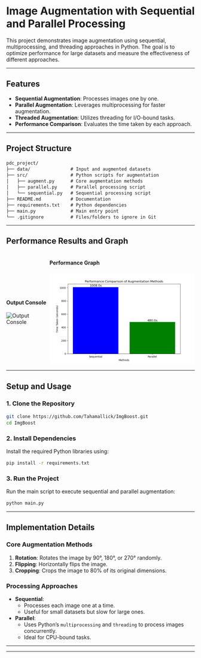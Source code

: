 # Image Augmentation with Sequential and Parallel Processing

This project demonstrates image augmentation using sequential, multiprocessing, and threading approaches in Python. The goal is to optimize performance for large datasets and measure the effectiveness of different approaches.

---

## Features
- **Sequential Augmentation**: Processes images one by one.
- **Parallel Augmentation**: Leverages multiprocessing for faster augmentation.
- **Threaded Augmentation**: Utilizes threading for I/O-bound tasks.
- **Performance Comparison**: Evaluates the time taken by each approach.

---

## Project Structure
```
pdc_project/
├── data/               # Input and augmented datasets
├── src/                # Python scripts for augmentation
│   ├── augment.py      # Core augmentation methods
│   ├── parallel.py     # Parallel processing script
│   └── sequential.py   # Sequential processing script
├── README.md           # Documentation
├── requirements.txt    # Python dependencies
├── main.py             # Main entry point
└── .gitignore          # Files/folders to ignore in Git
```

---
## Performance Results and Graph

<div style="display: flex; flex-direction: row; justify-content: space-around; align-items: center;">
    <div>
        <h4>Output Console</h4>
        <img src="output.png" alt="Output Console" width="400">
    </div>
    <div>
        <h4>Performance Graph</h4>
        <img src="graph.png" alt="Performance Graph" width="400">
    </div>
</div>


---

## Setup and Usage

### 1. Clone the Repository
```bash
git clone https://github.com/Tahamallick/ImgBoost.git
cd ImgBoost
```

### 2. Install Dependencies
Install the required Python libraries using:
```bash
pip install -r requirements.txt
```

### 3. Run the Project
Run the main script to execute sequential and parallel augmentation:
```bash
python main.py
```

---

## Implementation Details

### Core Augmentation Methods
1. **Rotation**: Rotates the image by 90°, 180°, or 270° randomly.
2. **Flipping**: Horizontally flips the image.
3. **Cropping**: Crops the image to 80% of its original dimensions.

### Processing Approaches
- **Sequential**:
   - Processes each image one at a time.
   - Useful for small datasets but slow for large ones.
- **Parallel**:
   - Uses Python’s `multiprocessing` and `threading`  to process images concurrently.
   - Ideal for CPU-bound tasks.

---








---


